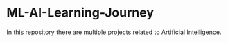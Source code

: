 # ML-AI-Learning-Journey
In this repository there are multiple projects related to Artificial Intelligence.

